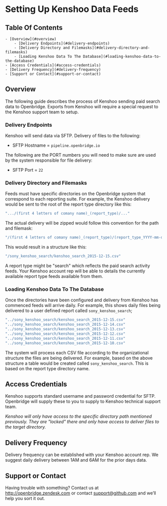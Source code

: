 <h1> Setting Up Kenshoo Data Feeds </h1>

<h2> Table Of Contents </h2>
<!-- TOC depthFrom:1 depthTo:6 withLinks:1 updateOnSave:1 orderedList:0 -->

	- [Overview](#overview)
		- [Delivery Endpoints](#delivery-endpoints)
		- [Delivery Directory and Filemasks](#delivery-directory-and-filemasks)
		- [Loading Kenshoo Data To The Database](#loading-kenshoo-data-to-the-database)
	- [Access Credentials](#access-credentials)
	- [Delivery Frequency](#delivery-frequency)
	- [Support or Contact](#support-or-contact)

<!-- /TOC -->

## Overview
The following guide describes the process of Kenshoo sending paid search data to Openbridge. Exports from Kenshoo will require a special request to the Kenshoo support team to setup.

### Delivery Endpoints

Kenshoo will send data via SFTP. Delivery of files to the following:
<ul>
<li>SFTP Hostname = <code>pipeline.openbridge.io</code>
</ul>

The following are the PORT numbers you will need to make sure are used by the system responsible for file delivery:
<ul>
<li>SFTP Port = <code>22</code>
</ul>

### Delivery Directory and Filemasks

Feeds must have specific directories on the Openbridge system that correspond to each reporting suite. For example, the Kenshoo delivery would be sent to the root of the report type directory like this:
```bash
".../(first 4 letters of comany name)_(report_type)/..."
```

The actual delivery will be zipped would follow this convention for the path and filemask:

```bash
"/(first 4 letters of comany name)_(report_type)/(report_type_YYYY-mm-dd).csv"
```

This would result in a structure like this:

```bash
"/sony_kenshoo_search/kenshoo_search_2015-12-15.csv"
```

A report type might be "search" which reflects the paid search activity feeds. Your Kenshoo account rep will be able to details the currently available report type feeds available from them.

### Loading Kenshoo Data To The Database

Once the directories have been configured and delivery from Kenshoo has commenced feeds will arrive daily. For example, this shows daily files being delivered to a user defined report called `sony_kenshoo_search`;

```bash
"../sony_kenshoo_search/kenshoo_search_2015-12-15.csv"
"../sony_kenshoo_search/kenshoo_search_2015-12-14.csv"
"../sony_kenshoo_search/kenshoo_search_2015-12-13.csv"
"../sony_kenshoo_search/kenshoo_search_2015-12-12.csv"
"../sony_kenshoo_search/kenshoo_search_2015-12-11.csv"
"../sony_kenshoo_search/kenshoo_search_2015-12-10.csv"
```

The system will process each CSV file according to the organizational structure the files are being delivered. For example, based on the above structure a table would be created called `sony_kenshoo_search`. This is based on the report type directory name.

## Access Credentials
Kenshoo supports standard username and password credential for SFTP. Openbridge will supply these to you to supply to Kenshoo technical support team.

*Kenshoo will only have access to the specific directory path mentioned previously. They are "locked" there and only have access to deliver files to the target directory.*

## Delivery Frequency
Delivery frequency can be established with your Kenshoo account rep. We suggest daily delivery between 1AM and 6AM for the prior days data.

## Support or Contact

Having trouble with something? Contact us at <a href="http://openbridge.zendesk.com">http://openbridge.zendesk.com</a> or contact <a href="mailto:support@openbridge.com">support@github.com</a> and we’ll help you sort it out.
